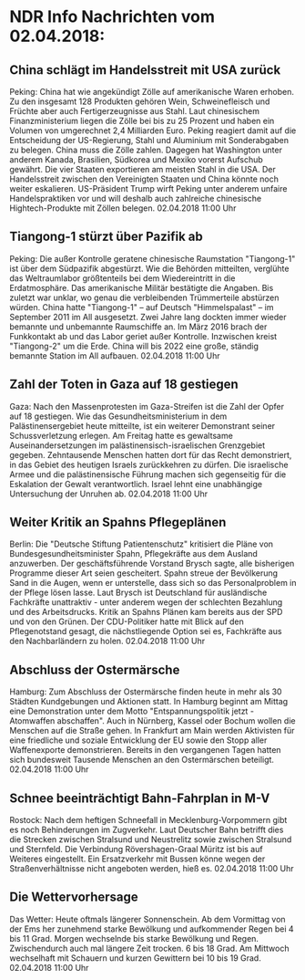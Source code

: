 # NDR Info Nachrichten vom 02.04.2018:


## China schlägt im Handelsstreit mit USA zurück
Peking: China hat wie angekündigt Zölle auf amerikanische Waren erhoben. Zu den insgesamt 128 Produkten gehören Wein, Schweinefleisch und Früchte aber auch Fertigerzeugnisse aus Stahl. Laut chinesischem Finanzministerium liegen die Zölle bei bis zu 25 Prozent und haben ein Volumen von umgerechnet 2,4 Milliarden Euro. Peking reagiert damit auf die Entscheidung der US-Regierung, Stahl und Aluminium mit Sonderabgaben zu belegen. China muss die Zölle zahlen. Dagegen hat Washington unter anderem Kanada, Brasilien, Südkorea und Mexiko vorerst Aufschub gewährt. Die vier Staaten exportieren am meisten Stahl in die USA. Der Handelsstreit zwischen den Vereinigten Staaten und China könnte noch weiter eskalieren. US-Präsident Trump wirft Peking unter anderem unfaire Handelspraktiken vor und will deshalb auch zahlreiche chinesische Hightech-Produkte mit Zöllen belegen. 02.04.2018 11:00 Uhr 

## Tiangong-1 stürzt über Pazifik ab
Peking: Die außer Kontrolle geratene chinesische Raumstation "Tiangong-1" ist über dem Südpazifik abgestürzt. Wie die Behörden mitteilten, verglühte das Weltraumlabor größtenteils bei dem Wiedereintritt in die Erdatmosphäre. Das amerikanische Militär bestätigte die Angaben. Bis zuletzt war unklar, wo genau die verbleibenden Trümmerteile abstürzen würden. China hatte "Tiangong-1" – auf Deutsch "Himmelspalast" – im September 2011 im All ausgesetzt. Zwei Jahre lang dockten immer wieder bemannte und unbemannte Raumschiffe an. Im März 2016 brach der Funkkontakt ab und das Labor geriet außer Kontrolle. Inzwischen kreist "Tiangong-2" um die Erde. China will bis 2022 eine große, ständig bemannte Station im All aufbauen. 02.04.2018 11:00 Uhr 

## Zahl der Toten in Gaza auf 18 gestiegen
Gaza: Nach den Massenprotesten im Gaza-Streifen ist die Zahl der Opfer auf 18 gestiegen. Wie das Gesundheitsministerium in dem Palästinensergebiet heute mitteilte, ist ein weiterer Demonstrant seiner Schussverletzung erlegen. Am Freitag hatte es gewaltsame Auseinandersetzungen im palästinensisch-israelischen Grenzgebiet gegeben. Zehntausende Menschen hatten dort für das Recht demonstriert, in das Gebiet des heutigen Israels zurückkehren zu dürfen. Die israelische Armee und die palästinensische Führung machen sich gegenseitig für die Eskalation der Gewalt verantwortlich. Israel lehnt eine unabhängige Untersuchung der Unruhen ab. 02.04.2018 11:00 Uhr 

## Weiter Kritik an Spahns Pflegeplänen
Berlin: Die "Deutsche Stiftung Patientenschutz" kritisiert die Pläne von Bundesgesundheitsminister Spahn, Pflegekräfte aus dem Ausland anzuwerben. Der geschäftsführende Vorstand Brysch sagte, alle bisherigen Programme dieser Art seien gescheitert. Spahn streue der Bevölkerung Sand in die Augen, wenn er unterstelle, dass sich so das Personalproblem in der Pflege lösen lasse. Laut Brysch ist Deutschland für ausländische Fachkräfte unattraktiv - unter anderem wegen der schlechten Bezahlung und des Arbeitsdrucks. Kritik an Spahns Plänen kam bereits aus der SPD und von den Grünen. Der CDU-Politiker hatte mit Blick auf den Pflegenotstand gesagt, die nächstliegende Option sei es, Fachkräfte aus den Nachbarländern zu holen. 02.04.2018 11:00 Uhr 

## Abschluss der Ostermärsche
Hamburg: Zum Abschluss der Ostermärsche finden heute in mehr als 30 Städten Kundgebungen und Aktionen statt. In Hamburg beginnt am Mittag eine Demonstration unter dem Motto "Entspannungspolitik jetzt - Atomwaffen abschaffen". Auch in Nürnberg, Kassel oder Bochum wollen die Menschen auf die Straße gehen. In Frankfurt am Main werden Aktivisten für eine friedliche und soziale Entwicklung der EU sowie den Stopp aller Waffenexporte demonstrieren. Bereits in den vergangenen Tagen hatten sich bundesweit Tausende Menschen an den Ostermärschen beteiligt. 02.04.2018 11:00 Uhr 

## Schnee beeinträchtigt Bahn-Fahrplan in M-V
Rostock: Nach dem heftigen Schneefall in Mecklenburg-Vorpommern gibt es noch Behinderungen im Zugverkehr. Laut Deutscher Bahn betrifft dies die Strecken zwischen Stralsund und Neustrelitz sowie zwischen Stralsund und Sternfeld. Die Verbindung Rövershagen-Graal Müritz ist bis auf Weiteres eingestellt. Ein Ersatzverkehr mit Bussen könne wegen der Straßenverhältnisse nicht angeboten werden, hieß es. 02.04.2018 11:00 Uhr 

## Die Wettervorhersage
Das Wetter: Heute oftmals längerer Sonnenschein. Ab dem Vormittag von der Ems her zunehmend starke Bewölkung und aufkommender Regen bei 4 bis 11 Grad. Morgen wechselnde bis starke Bewölkung und Regen. Zwischendurch auch mal längere Zeit trocken. 6 bis 18 Grad. Am Mittwoch wechselhaft mit Schauern und kurzen Gewittern bei 10 bis 19 Grad. 02.04.2018 11:00 Uhr 
